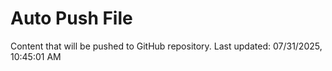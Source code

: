 # Auto Push File

Content that will be pushed to GitHub repository.
Last updated: 07/31/2025, 10:45:01 AM